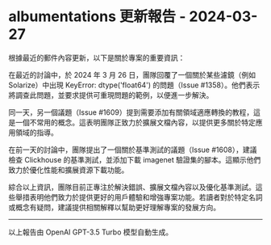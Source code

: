 # albumentations 更新報告 - 2024-03-27

根據最近的郵件內容更新，以下是關於專案的重要資訊：



在最近的討論中，於 2024 年 3 月 26 日，團隊回覆了一個關於某些濾鏡（例如 Solarize）中出現 KeyError: dtype('float64') 的問題（Issue #1358）。他們表示將調查此問題，並要求提供可重現問題的範例，以便進一步解決。



同一天，另一個議題（Issue #1609）提到需要添加有關領域適應轉換的教程，這是一個不常用的概念。這表明團隊正致力於擴展文檔內容，以提供更多關於特定應用領域的指導。



在前一天的討論中，團隊提出了一個關於基準測試的議題（Issue #1608），建議檢查 Clickhouse 的基準測試，並添加下載 imagenet 驗證集的腳本。這顯示他們致力於優化性能和擴展資源下載功能。



綜合以上資訊，團隊目前正專注於解決錯誤、擴展文檔內容以及優化基準測試。這些舉措表明他們致力於提供更好的用戶體驗和增強專案功能。若讀者對於特定名詞或概念有疑問，建議提供相關解釋以幫助更好理解專案的發展方向。



---



以上報告由 OpenAI GPT-3.5 Turbo 模型自動生成。